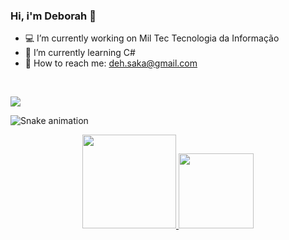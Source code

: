 ### Hi, i'm Deborah 🌸

- 💻 I’m currently working on Mil Tec Tecnologia da Informação
- 📖 I’m currently learning C#
- 📧 How to reach me: deh.saka@gmail.com
<br>

![](https://komarev.com/ghpvc/?username=deborahsakamoto&color=ff69b4&style=for-the-badge&label=Visitas+ao+meu+Perfil)



![Snake animation](https://github.com/deborahsakamoto/deborahsakamoto/blob/output/github-contribution-grid-snake.svg)

<div align="center">
  <a href="https://github.com/deborahsakamoto">
  <img height="150em" src="https://github-readme-stats.vercel.app/api?username=deborahsakamoto&show_icons=true&theme=dracula&include_all_commits=true&count_private=true"/>
  <img height="120em" src="https://github-readme-stats.vercel.app/api/top-langs/?username=deborahsakamoto&layout=compact&langs_count=7&theme=dracula"/>
</div>
